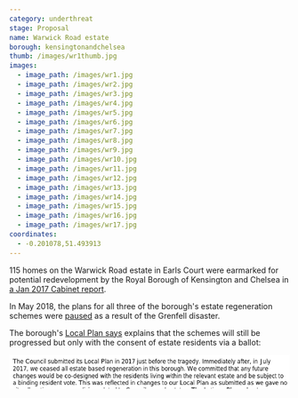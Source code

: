 ```yaml
---
category: underthreat
stage: Proposal 
name: Warwick Road estate 
borough: kensingtonandchelsea
thumb: /images/wr1thumb.jpg
images:
  - image_path: /images/wr1.jpg
  - image_path: /images/wr2.jpg
  - image_path: /images/wr3.jpg
  - image_path: /images/wr4.jpg
  - image_path: /images/wr5.jpg
  - image_path: /images/wr6.jpg
  - image_path: /images/wr7.jpg
  - image_path: /images/wr8.jpg
  - image_path: /images/wr9.jpg
  - image_path: /images/wr10.jpg
  - image_path: /images/wr11.jpg
  - image_path: /images/wr12.jpg
  - image_path: /images/wr13.jpg
  - image_path: /images/wr14.jpg
  - image_path: /images/wr15.jpg
  - image_path: /images/wr16.jpg
  - image_path: /images/wr17.jpg
coordinates: 
  - -0.201078,51.493913
---
```

115 homes on the Warwick Road estate in Earls Court were earmarked for potential redevelopment by the Royal Borough of Kensington and Chelsea in [a Jan 2017 Cabinet report](https://planningconsult.rbkc.gov.uk/gf2.ti/f/782882/24784581.1/PDF/-/Considerations_for_Estate_Regeneration_Proposals__Warwick_Road_Estate_January_2017.pdf). 

In May 2018, the plans for all three of the borough's estate regeneration schemes were [paused](https://www.insidehousing.co.uk/news/news/kensington-and-chelsea-council-pauses-schemes-51587) as a result of the Grenfell disaster.

The borough's [Local Plan says](https://www.rbkc.gov.uk/sites/default/files/atoms/files/2019%20LOCAL%20PLAN%20SECTION%201%20SPATIAL%20STRATEGY.pdf) explains that the schemes will still be progressed but only with the consent of estate residents via a ballot:

![](/images/rbkc.png)


